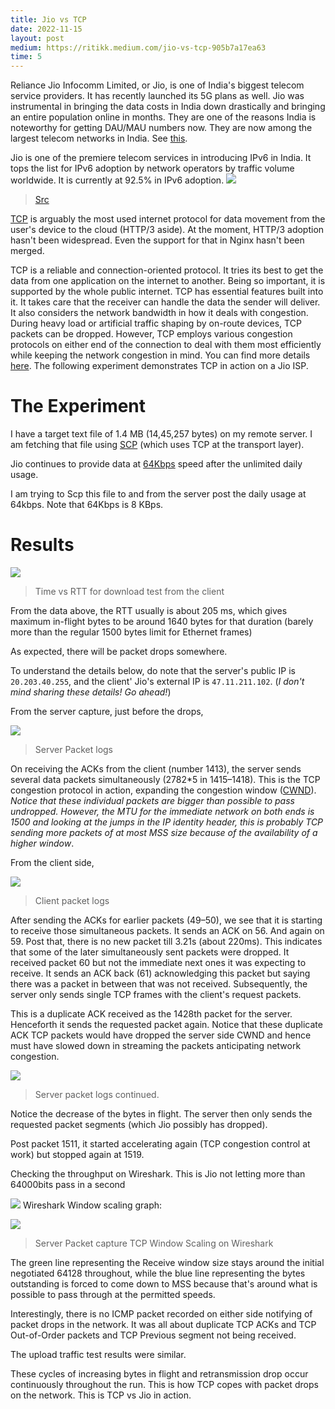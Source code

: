```yaml
---
title: Jio vs TCP
date: 2022-11-15
layout: post
medium: https://ritikk.medium.com/jio-vs-tcp-905b7a17ea63
time: 5
---
```

Reliance Jio Infocomm Limited, or Jio, is one of India's biggest telecom service providers. It has recently launched its 5G plans as well. Jio was instrumental in bringing the data costs in India down drastically and bringing an entire population online in months. They are one of the reasons India is noteworthy for getting DAU/MAU numbers now. They are now among the largest telecom networks in India. See [this](https://www.statista.com/statistics/258797/market-share-of-the-mobile-telecom-industry-in-india-by-company/).

Jio is one of the premiere telecom services in introducing IPv6 in India. It tops the list for IPv6 adoption by network operators by traffic volume worldwide. It is currently at 92.5% in IPv6 adoption.
![](https://miro.medium.com/max/720/1*F3PFKcgId4I1J7n2WhcqUw.png)
<!--break-->
> [Src](https://stats.labs.apnic.net/ipv6/AS55836?a=55836&c=IN&x=1&s=0&p=0&w=30&s=1)

[TCP](https://en.wikipedia.org/wiki/Transmission_Control_Protocol) is arguably the most used internet protocol for data movement from the user's device to the cloud (HTTP/3 aside). At the moment, HTTP/3 adoption hasn't been widespread. Even the support for that in Nginx hasn't been merged.

TCP is a reliable and connection-oriented protocol. It tries its best to get the data from one application on the internet to another. Being so important, it is supported by the whole public internet. TCP has essential features built into it. It takes care that the receiver can handle the data the sender will deliver. It also considers the network bandwidth in how it deals with congestion. During heavy load or artificial traffic shaping by on-route devices, TCP packets can be dropped. However, TCP employs various congestion protocols on either end of the connection to deal with them most efficiently while keeping the network congestion in mind. You can find more details [here](https://en.wikipedia.org/wiki/TCP_congestion_control). The following experiment demonstrates TCP in action on a Jio ISP.

# The Experiment
I have a target text file of 1.4 MB (14,45,257 bytes) on my remote server. I am fetching that file using [SCP](https://linux.die.net/man/1/scp) (which uses TCP at the transport layer).

Jio continues to provide data at [64Kbps](https://www.jio.com/business/jio-4g-mobile-service#:~:text=Post%20100%25%20monthly%20data%20quota%20is%20exhausted%2C%20data%20services%20will%20continue%20at%20speeds%20up%20to%2064%20Kbps) speed after the unlimited daily usage.

I am trying to Scp this file to and from the server post the daily usage at 64kbps. Note that 64Kbps is 8 KBps.

# Results
![](https://miro.medium.com/v2/resize:fit:720/format:webp/1*p4eQlo2OEFFUQhYnS-vbWQ.png)
> Time vs RTT for download test from the client

From the data above, the RTT usually is about 205 ms, which gives maximum in-flight bytes to be around 1640 bytes for that duration (barely more than the regular 1500 bytes limit for Ethernet frames)

As expected, there will be packet drops somewhere.

To understand the details below, do note that the server's public IP is `20.203.40.255`, and the client' Jio's external IP is `47.11.211.102`. (_I don't mind sharing these details! Go ahead!_)

From the server capture, just before the drops,

![](https://miro.medium.com/v2/resize:fit:720/format:webp/1*koN4TGecno5Sfjy7eJMF3A.png)
> Server Packet logs

On receiving the ACKs from the client (number 1413), the server sends several data packets simultaneously (2782*5 in 1415–1418). This is the TCP congestion protocol in action, expanding the congestion window ([CWND](https://en.wikipedia.org/wiki/TCP_congestion_control#:~:text=In%20TCP%2C%20the%20congestion%20window,overloaded%20with%20too%20much%20traffic.)). _Notice that these individual packets are bigger than possible to pass undropped. However, the MTU for the immediate network on both ends is 1500 and looking at the jumps in the IP identity header, this is probably TCP sending more packets of at most MSS size because of the availability of a higher window_.

From the client side,

![](https://miro.medium.com/v2/resize:fit:720/format:webp/1*EPmb4fKiHHhFjEV0l5fK_g.png)
> Client packet logs

After sending the ACKs for earlier packets (49–50), we see that it is starting to receive those simultaneous packets. It sends an ACK on 56. And again on 59. Post that, there is no new packet till 3.21s (about 220ms). This indicates that some of the later simultaneously sent packets were dropped. It received packet 60 but not the immediate next ones it was expecting to receive. It sends an ACK back (61) acknowledging this packet but saying there was a packet in between that was not received. Subsequently, the server only sends single TCP frames with the client's request packets.

This is a duplicate ACK received as the 1428th packet for the server. Henceforth it sends the requested packet again. Notice that these duplicate ACK TCP packets would have dropped the server side CWND and hence must have slowed down in streaming the packets anticipating network congestion.

![](https://miro.medium.com/v2/resize:fit:720/format:webp/1*EcfI9bijVawv2_NLhrRQSQ.png)
> Server packet logs continued.

Notice the decrease of the bytes in flight. The server then only sends the requested packet segments (which Jio possibly has dropped).

Post packet 1511, it started accelerating again (TCP congestion control at work) but stopped again at 1519.

Checking the throughput on Wireshark. This is Jio not letting more than 64000bits pass in a second

![](https://miro.medium.com/v2/resize:fit:720/format:webp/1*EtUtz31fDwEGxaGlaDEIMA.png)
Wireshark Window scaling graph:

![](https://miro.medium.com/v2/resize:fit:640/format:webp/1*5GnRbZOflaQmvPyssU1BWA.png)
> Server Packet capture TCP Window Scaling on Wireshark

The green line representing the Receive window size stays around the initial negotiated 64128 throughout, while the blue line representing the bytes outstanding is forced to come down to MSS because that's around what is possible to pass through at the permitted speeds.

Interestingly, there is no ICMP packet recorded on either side notifying of packet drops in the network. It was all about duplicate TCP ACKs and TCP Out-of-Order packets and TCP Previous segment not being received.

The upload traffic test results were similar.

These cycles of increasing bytes in flight and retransmission drop occur continuously throughout the run. This is how TCP copes with packet drops on the network. This is TCP vs Jio in action.
